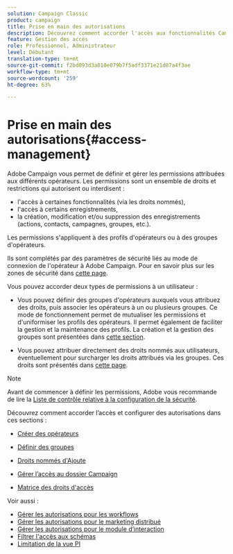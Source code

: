 ```yaml
---
solution: Campaign Classic
product: campaign
title: Prise en main des autorisations
description: Découvrez comment accorder l'accès aux fonctionnalités Campaign
feature: Gestion des accès
role: Professionnel, Administrateur
level: Débutant
translation-type: tm+mt
source-git-commit: f2bd093d3a010e079b7f5adf3371e21d07a4f3ae
workflow-type: tm+mt
source-wordcount: '259'
ht-degree: 63%

---
```



# Prise en main des autorisations{#access-management}

Adobe Campaign vous permet de définir et gérer les permissions attribuées aux différents opérateurs. Les permissions sont un ensemble de droits et restrictions qui autorisent ou interdisent :

* l&#39;accès à certaines fonctionnalités (via les droits nommés),
* l&#39;accès à certains enregistrements,
* la création, modification et/ou suppression des enregistrements (actions, contacts, campagnes, groupes, etc.).

Les permissions s&#39;appliquent à des profils d&#39;opérateurs ou à des groupes d&#39;opérateurs.

Ils sont complétés par des paramètres de sécurité liés au mode de connexion de l&#39;opérateur à Adobe Campaign. Pour en savoir plus sur les zones de sécurité dans [cette page](../../installation/using/security-zones.md).

Vous pouvez accorder deux types de permissions à un utilisateur :

* Vous pouvez définir des groupes d&#39;opérateurs auxquels vous attribuez des droits, puis associer les opérateurs à un ou plusieurs groupes. Ce mode de fonctionnement permet de mutualiser les permissions et d&#39;uniformiser les profils des opérateurs. Il permet également de faciliter la gestion et la maintenance des profils. La création et la gestion des groupes sont présentées dans [cette section](access-management-groups.md).

* Vous pouvez attribuer directement des droits nommés aux utilisateurs, éventuellement pour surcharger les droits attribués via les groupes. Ces droits sont présentés dans [cette page](access-management-named-rights.md).

>[!NOTE]
>
>Avant de commencer à définir les permissions, Adobe vous recommande de lire la [Liste de contrôle relative à la configuration de la sécurité](https://helpx.adobe.com/fr/campaign/kb/acc-security.html).

Découvrez comment accorder l’accès et configurer des autorisations dans ces sections :

* [Créer des opérateurs](access-management-operators.md)

* [Définir des groupes](access-management-groups.md)

* [Droits nommés d&#39;Ajoute](access-management-named-rights.md)

* [Gérer l’accès au dossier Campaign](access-management-folders.md)

* [Matrice des droits d&#39;accès](access-management-named-rights.md#access-rights-matrix)


Voir aussi :

* [Gérer les autorisations pour les workflows](../../workflow/using/managing-rights.md)
* [Gérer les autorisations pour le marketing distribué](../../campaign/using/about-distributed-marketing.md#operators-and-entities)
* [Gérer les autorisations pour le module d’interaction](../../interaction/using/operator-profiles.md)
* [Filtrer l&#39;accès aux schémas](../../configuration/using/filtering-schemas.md)
* [Limitation de la vue PI](../../configuration/using/restricting-pii-view.md)
